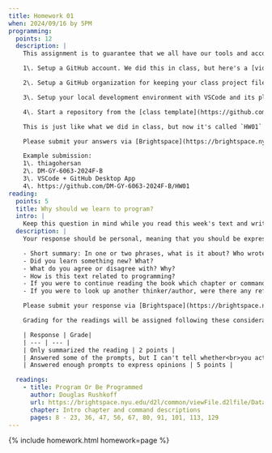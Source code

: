 ```yaml
---
title: Homework 01
when: 2024/09/16 by 5PM
programming:
  points: 12
  description: |
    This assignment is to guarantee that we all have our tools and accounts setup for the rest of the course. There are 3 mandatory tasks that should be complete:

    1\. Setup a GitHub account. We did this in class, but here's a [video](https://www.youtube.com/watch?v=ZVRuPO8nCLA) refresher. Once you have an account, submit your username or profile link via Brightspace. (2 points)

    2\. Setup a GitHub organization for keeping your class project files. This will help. Here's a [video](https://www.youtube.com/watch?v=wnFm5fYGzso) showing how to do it. Submit your organization name or profile link via Brightspace. (2 points)

    3\. Setup your local development environment with VSCode and its plugins (or another IDE) and the GitHub Desktop App. Here's a [video](https://www.youtube.com/watch?v=dN5A0kDdCwk) showing how to setup the GitHub Desktop App. Here's a [video](https://www.youtube.com/watch?v=FlyQ9GR1LBM) that shows how to install plugins in VSCode. You should have these installed: [Live Server](https://marketplace.visualstudio.com/items?itemName=ritwickdey.LiveServer), [p5js Snippets](https://marketplace.visualstudio.com/items?itemName=acidic9.p5js-snippets), [Prettier](https://marketplace.visualstudio.com/items?itemName=esbenp.prettier-vscode). Let me know which IDE you're using and if you are using the GitHub Desktop App (or another git client) via your submission on Brightspace. (5 points)

    4\. Start a repository from the [class template](https://github.com/DM-GY-6063-2024F-B/p5js-template) in your personal or organization GitHub account. It should be named HW01. Enable GitHub pages to make your project go "live". Here's a [video](https://www.youtube.com/watch?v=CDNc-epGz58) showing how to do this. Submit the link to this repo via Brightspace. (3 points)

    This is just like what we did in class, but now it's called `HW01` and it should be in your _organization_'s profile.

    Please submit your answers via [Brightspace](https://brightspace.nyu.edu/d2l/home/407563).

    Example submission:  
    1\. thiagohersan  
    2\. DM-GY-6063-2024F-B  
    3\. VSCode + GitHub Desktop App  
    4\. https://github.com/DM-GY-6063-2024F-B/HW01
reading:
  points: 5
  title: Why should we learn to program?
  intro: |
    Keep this question in mind while you read this week's text and write a 200-word response to the text:
  description: |
    Your response should be personal, meaning that you should be expressing your views and opinions about the text and not just summarizing it. You can use the following rubric to guide your response:

    - Short summary: In one or two phrases, what is it about? Who wrote it? When?
    - Did you learn something new? What?
    - What do you agree or disagree with? Why?
    - How is this text related to programming?
    - If you were to continue reading the book which chapter or command do you think would resonate the strongest with you?
    - If you were to look up another thinker/author, were there any references in the text that intrigued you?

    Please submit your response via [Brightspace](https://brightspace.nyu.edu/d2l/home/407563).

    Grading for the readings will be assigned following these considerations:

    | Response | Grade|
    | --- | --- |
    | Only summarized the reading | 2 points |
    | Answered some of the prompts, but I can't tell whether<br>you actually read the text, or what you thought | 3 points |
    | Answered enough prompts to express opinions | 5 points |

  readings:
    - title: Program Or Be Programmed
      author: Douglas Rushkoff
      url: https://brightspace.nyu.edu/d2l/common/viewFile.d2lfile/Database/MjU4ODc4MjU/rushkoff_program-or-be-programmed.pdf?ou=407563
      chapter: Intro chapter and command descriptions
      pages: 8 - 23, 36, 47, 56, 67, 80, 91, 101, 113, 129
---
```

{% include homework.html homework=page %}
